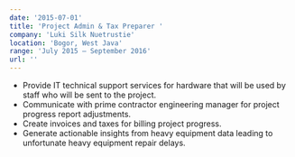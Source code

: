 ```yaml
---
date: '2015-07-01'
title: 'Project Admin & Tax Preparer '
company: 'Luki Silk Nuetrustie'
location: 'Bogor, West Java'
range: 'July 2015 – September 2016'
url: ''
---
```


- Provide IT technical support services for hardware that will be used by staff who will be sent to the project.
- Communicate with prime contractor engineering manager for project progress report adjustments.
- Create invoices and taxes for billing project progress.
- Generate actionable insights from heavy equipment data leading to unfortunate heavy equipment repair delays.
